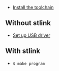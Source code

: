 * [Install the toolchain](https://daisy.audio/tutorials/toolchain-windows/)

## Without stlink
* [Set up USB driver](https://daisy.audio/tutorials/zadig/)

## With stlink
* `$ make program`